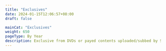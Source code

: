 ```yaml
---
title: "Exclusives"
date: 2024-01-15T12:06:57+08:00
draft: false

mainCat: "Exclusives"
weight: 650
pageType: By Year
description: Exclusive from DVDs or payed contents uploaded/subbed by STAYs
---
```

